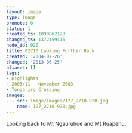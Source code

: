 ```yaml
---
layout: image
type: image
promote: 0
status: 1
created_ts: 1090862128
changed_ts: 1372159415
node_id: 920
title: 02710 Looking Further Back
created: '2004-07-26'
changed: '2013-06-25'
aliases: []
tags:
- Highlights
- 2003/11 - November 2003
- Tongariro Crossing
images:
- - src: image/images/127_2710-920.jpg
    name: 127_2710-920.jpg
---
```

Looking back to Mt Ngauruhoe and Mt Ruapehu.
